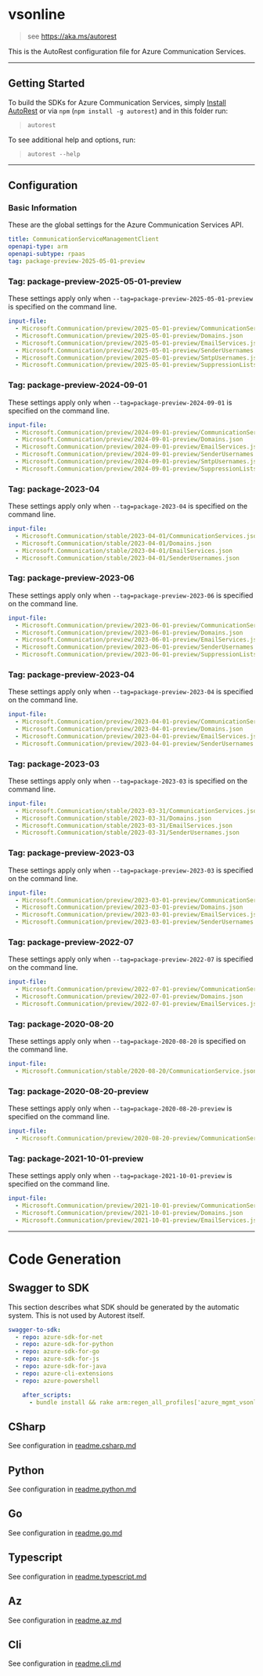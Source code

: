 # vsonline

> see https://aka.ms/autorest

This is the AutoRest configuration file for Azure Communication Services.

---

## Getting Started

To build the SDKs for Azure Communication Services, simply [Install AutoRest](https://aka.ms/autorest/install) or via `npm` (`npm install -g autorest`) and in this folder run:

> `autorest`

To see additional help and options, run:

> `autorest --help`

---

## Configuration

### Basic Information

These are the global settings for the Azure Communication Services API.

``` yaml
title: CommunicationServiceManagementClient
openapi-type: arm
openapi-subtype: rpaas
tag: package-preview-2025-05-01-preview
```
### Tag: package-preview-2025-05-01-preview

These settings apply only when `--tag=package-preview-2025-05-01-preview` is specified on the command line.

```yaml $(tag) == 'package-preview-2025-05-01-preview'
input-file:
  - Microsoft.Communication/preview/2025-05-01-preview/CommunicationServices.json
  - Microsoft.Communication/preview/2025-05-01-preview/Domains.json
  - Microsoft.Communication/preview/2025-05-01-preview/EmailServices.json
  - Microsoft.Communication/preview/2025-05-01-preview/SenderUsernames.json
  - Microsoft.Communication/preview/2025-05-01-preview/SmtpUsernames.json
  - Microsoft.Communication/preview/2025-05-01-preview/SuppressionLists.json
```

### Tag: package-preview-2024-09-01

These settings apply only when `--tag=package-preview-2024-09-01` is specified on the command line.

```yaml $(tag) == 'package-preview-2024-09-01'
input-file:
  - Microsoft.Communication/preview/2024-09-01-preview/CommunicationServices.json
  - Microsoft.Communication/preview/2024-09-01-preview/Domains.json
  - Microsoft.Communication/preview/2024-09-01-preview/EmailServices.json
  - Microsoft.Communication/preview/2024-09-01-preview/SenderUsernames.json
  - Microsoft.Communication/preview/2024-09-01-preview/SmtpUsernames.json
  - Microsoft.Communication/preview/2024-09-01-preview/SuppressionLists.json
```

### Tag: package-2023-04

These settings apply only when `--tag=package-2023-04` is specified on the command line.

``` yaml $(tag) == 'package-2023-04'
input-file:
  - Microsoft.Communication/stable/2023-04-01/CommunicationServices.json
  - Microsoft.Communication/stable/2023-04-01/Domains.json
  - Microsoft.Communication/stable/2023-04-01/EmailServices.json
  - Microsoft.Communication/stable/2023-04-01/SenderUsernames.json
```
### Tag: package-preview-2023-06

These settings apply only when `--tag=package-preview-2023-06` is specified on the command line.

```yaml $(tag) == 'package-preview-2023-06'
input-file:
  - Microsoft.Communication/preview/2023-06-01-preview/CommunicationServices.json
  - Microsoft.Communication/preview/2023-06-01-preview/Domains.json
  - Microsoft.Communication/preview/2023-06-01-preview/EmailServices.json
  - Microsoft.Communication/preview/2023-06-01-preview/SenderUsernames.json
  - Microsoft.Communication/preview/2023-06-01-preview/SuppressionLists.json
```
### Tag: package-preview-2023-04

These settings apply only when `--tag=package-preview-2023-04` is specified on the command line.

``` yaml $(tag) == 'package-preview-2023-04'
input-file:
  - Microsoft.Communication/preview/2023-04-01-preview/CommunicationServices.json
  - Microsoft.Communication/preview/2023-04-01-preview/Domains.json
  - Microsoft.Communication/preview/2023-04-01-preview/EmailServices.json
  - Microsoft.Communication/preview/2023-04-01-preview/SenderUsernames.json
```

### Tag: package-2023-03

These settings apply only when `--tag=package-2023-03` is specified on the command line.

``` yaml $(tag) == 'package-2023-03'
input-file:
  - Microsoft.Communication/stable/2023-03-31/CommunicationServices.json
  - Microsoft.Communication/stable/2023-03-31/Domains.json
  - Microsoft.Communication/stable/2023-03-31/EmailServices.json
  - Microsoft.Communication/stable/2023-03-31/SenderUsernames.json
```

### Tag: package-preview-2023-03

These settings apply only when `--tag=package-preview-2023-03` is specified on the command line.

``` yaml $(tag) == 'package-preview-2023-03'
input-file:
  - Microsoft.Communication/preview/2023-03-01-preview/CommunicationServices.json
  - Microsoft.Communication/preview/2023-03-01-preview/Domains.json
  - Microsoft.Communication/preview/2023-03-01-preview/EmailServices.json
  - Microsoft.Communication/preview/2023-03-01-preview/SenderUsernames.json
```

### Tag: package-preview-2022-07

These settings apply only when `--tag=package-preview-2022-07` is specified on the command line.

``` yaml $(tag) == 'package-preview-2022-07'
input-file:
  - Microsoft.Communication/preview/2022-07-01-preview/CommunicationServices.json
  - Microsoft.Communication/preview/2022-07-01-preview/Domains.json
  - Microsoft.Communication/preview/2022-07-01-preview/EmailServices.json
```

### Tag: package-2020-08-20

These settings apply only when `--tag=package-2020-08-20` is specified on the command line.

``` yaml $(tag) == 'package-2020-08-20'
input-file:
  - Microsoft.Communication/stable/2020-08-20/CommunicationService.json
```

### Tag: package-2020-08-20-preview

These settings apply only when `--tag=package-2020-08-20-preview` is specified on the command line.

``` yaml $(tag) == 'package-2020-08-20-preview'
input-file:
  - Microsoft.Communication/preview/2020-08-20-preview/CommunicationService.json
```

### Tag: package-2021-10-01-preview

These settings apply only when `--tag=package-2021-10-01-preview` is specified on the command line.

``` yaml $(tag) == 'package-2021-10-01-preview'
input-file:
  - Microsoft.Communication/preview/2021-10-01-preview/CommunicationServices.json
  - Microsoft.Communication/preview/2021-10-01-preview/Domains.json
  - Microsoft.Communication/preview/2021-10-01-preview/EmailServices.json
```

---

# Code Generation

## Swagger to SDK

This section describes what SDK should be generated by the automatic system.
This is not used by Autorest itself.

``` yaml $(swagger-to-sdk)
swagger-to-sdk:
  - repo: azure-sdk-for-net
  - repo: azure-sdk-for-python
  - repo: azure-sdk-for-go
  - repo: azure-sdk-for-js
  - repo: azure-sdk-for-java
  - repo: azure-cli-extensions
  - repo: azure-powershell

    after_scripts:
      - bundle install && rake arm:regen_all_profiles['azure_mgmt_vsonline']
```

## CSharp

See configuration in [readme.csharp.md](./readme.csharp.md)

## Python

See configuration in [readme.python.md](./readme.python.md)

## Go

See configuration in [readme.go.md](./readme.go.md)

## Typescript

See configuration in [readme.typescript.md](./readme.typescript.md)

## Az

See configuration in [readme.az.md](./readme.az.md)

## Cli

See configuration in [readme.cli.md](./readme.cli.md)
